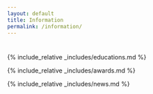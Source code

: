 ```yaml
---
layout: default
title: Information
permalink: /information/
---
```


<h1 id="information"></h1>

{% include_relative _includes/educations.md %}

{% include_relative _includes/awards.md %}

{% include_relative _includes/news.md %}
